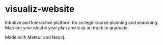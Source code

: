 # visualiz-website
Intuitive and Interactive platform for college course planning and searching.
Map out your ideal 4 year plan and stay on track to graduate.

Made with Meteor and Neo4j.

